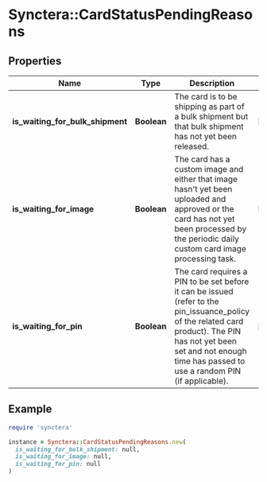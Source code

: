 # Synctera::CardStatusPendingReasons

## Properties

| Name | Type | Description | Notes |
| ---- | ---- | ----------- | ----- |
| **is_waiting_for_bulk_shipment** | **Boolean** | The card is to be shipping as part of a bulk shipment but that bulk shipment has not yet been released.  | [optional] |
| **is_waiting_for_image** | **Boolean** | The card has a custom image and either that image hasn&#39;t yet been uploaded and approved or the card has not yet been processed by the periodic daily custom card image processing task.  | [optional] |
| **is_waiting_for_pin** | **Boolean** | The card requires a PIN to be set before it can be issued (refer to the pin_issuance_policy of the related card product). The PIN has not yet been set and not enough time has passed to use a random PIN (if applicable).  | [optional] |

## Example

```ruby
require 'synctera'

instance = Synctera::CardStatusPendingReasons.new(
  is_waiting_for_bulk_shipment: null,
  is_waiting_for_image: null,
  is_waiting_for_pin: null
)
```

